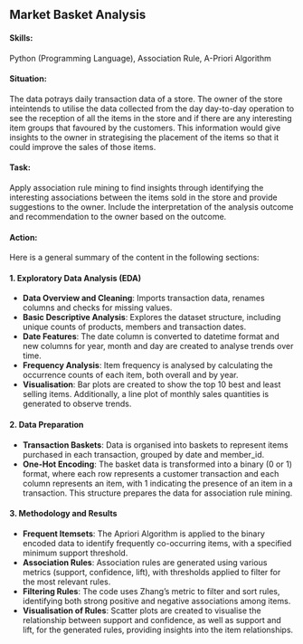 ## Market Basket Analysis

#### Skills:
Python (Programming Language), Association Rule, A-Priori Algorithm

#### Situation:
The data potrays daily transaction data of a store. The owner of the store inteintends to utilise the data collected from the day day-to-day operation to see the reception of all the items in the store and if there are any interesting item groups that favoured by the customers. This information would give insights to the owner in strategising the placement of the items so that it could improve the sales of those items.

#### Task:
Apply association rule mining to find insights through identifying the interesting associations between the items sold in the store and provide suggestions to the owner. Include the interpretation of the analysis outcome and recommendation to the owner based on the outcome.

#### Action:
Here is a general summary of the content in the following sections:

#### 1. Exploratory Data Analysis (EDA)
- **Data Overview and Cleaning**: Imports transaction data, renames columns and checks for missing values.
- **Basic Descriptive Analysis**: Explores the dataset structure, including unique counts of products, members and transaction dates.
- **Date Features**: The date column is converted to datetime format and new columns for year, month and day are created to analyse trends over time.
- **Frequency Analysis**: Item frequency is analysed by calculating the occurrence counts of each item, both overall and by year.
- **Visualisation**: Bar plots are created to show the top 10 best and least selling items. Additionally, a line plot of monthly sales quantities is generated to observe trends.
  
#### 2. Data Preparation
- **Transaction Baskets**: Data is organised into baskets to represent items purchased in each transaction, grouped by date and member_id.
- **One-Hot Encoding**: The basket data is transformed into a binary (0 or 1) format, where each row represents a customer transaction and each column represents an item, with 1 indicating the presence of an item in a transaction. This structure prepares the data for association rule mining.

#### 3. Methodology and Results
- **Frequent Itemsets**: The Apriori Algorithm is applied to the binary encoded data to identify frequently co-occurring items, with a specified minimum support threshold.
- **Association Rules**: Association rules are generated using various metrics (support, confidence, lift), with thresholds applied to filter for the most relevant rules.
- **Filtering Rules**: The code uses Zhang’s metric to filter and sort rules, identifying both strong positive and negative associations among items.
- **Visualisation of Rules**: Scatter plots are created to visualise the relationship between support and confidence, as well as support and lift, for the generated rules, providing insights into the item relationships.

